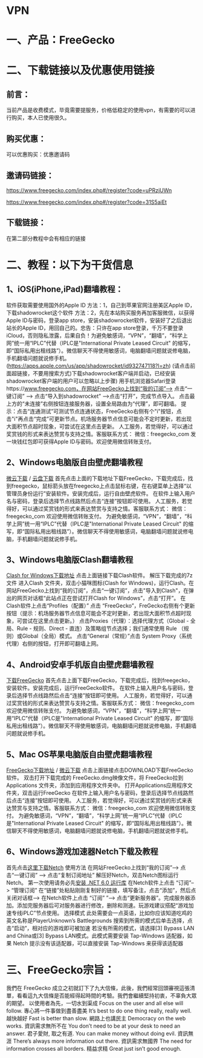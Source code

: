 # VPN
# 一、产品：FreeGecko

# 二、下载链接以及优惠使用链接
## 前言：
当前产品是收费模式，毕竟需要提服务，价格低稳定的使用vpn，有需要的可以进行购买，本人已使用很久。
## 购买优惠：
可以优惠购买：优惠邀请码
## 邀请码链接：
https://www.freegecko.com/index.php#/register?code=uPRzjUWn


https://www.freegecko.com/index.php#/register?code=31S5aiEt

## 下载链接：
在第二部分教程中会有相应的链接


# 二、教程：以下为干货信息
## 1、iOS(iPhone,iPad)翻墙教程：
软件获取需要使用国外的Apple ID
方法：1，自己到苹果官网注册美区Apple ID，下载shadowrocket这个软件
方法：2，先在本站购买服务再加客服微信，以获得Apple ID与密码，登录app store，安装shadowrocket软件，安装好了之后退出站长的Apple ID，用回自己的。忠告：只许在app store登录，千万不要登录iCloud，否则隐私泄露，后果自负！为避免敏感词，“VPN”，“翻墙”，“科学上网”统一用“IPLC”代替（IPLC是"International Private Leased Circuit" 的缩写，即“国际私用出租线路”）。微信聊天不得使用敏感词，电脑翻墙问题就说修电脑，手机翻墙问题就说修手机。
(https://apps.apple.com/us/app/shadowrocket/id932747118?l=zh) (请点击前面超链接，不要用搜索方式)下载shadowrocket客户端并启动，已经安装shadowrocket客户端的用户可以忽略以上步骤)
用手机浏览器Safari登录https://www.freegecko.com，在网站FreeGecko上找到“我的订阅”–> 点击“一键订阅” --> 点击“导入到shadowrocket” -->点击“打开”，完成节点导入。
点击最上方的“未连接”右侧按钮连接服务器，设置全局路由为“代理”，即可翻墙。
提示：点击“连通测试”可测试节点连通状态，FreeGecko右侧有个"i"按钮，点击"i"再点击“完成”可更新节点。机场服务器节点信息可能会不定时更新，若出现大面积节点超时现象，可尝试在这里点击更新。
人工服务，若觉得好，可以通过奖赏钱的形式来表达赞赏与支持之情。客服联系方式： 微信：freegecko_com 发一块钱红包即可获得Apple ID与密码。欢迎使用微信转账支付。
## 2、Windows电脑版自由壁虎翻墙教程
[微云下载](https://share.weiyun.com/5LIEAlkL) / [云盘下载](https://www.123pan.com/s/0JEuVv-B7cjH.html)
首先点击上面的下载地址下载FreeGecko，下载完成后，找到freegecko，鼠标箭头放在freegecko上点击鼠标右键，在右键菜单上选择“以管理员身份运行”安装软件。安装完成后，运行自由壁虎软件。
在软件上输入用户名与密码，登录后选择节点线路然后点击“连接”按钮即可使用。
人工服务，若觉得好，可以通过奖赏钱的形式来表达赞赏与支持之情。客服联系方式： 微信：freegecko_com 欢迎使用微信转账支付。 为避免敏感词，“VPN”，“翻墙”，“科学上网”统一用“IPLC”代替（IPLC是"International Private Leased Circuit" 的缩写，即“国际私用出租线路”）。微信聊天不得使用敏感词，电脑翻墙问题就说修电脑，手机翻墙问题就说修手机。
## 3、Windows电脑版Clash翻墙教程
[Clash for Windows下载地址](https://423down.lanzouv.com/iBjbZ078ujyj)
点击上面链接下载Clash软件。
解压下载完成的7z 文件
进入Clash 文件夹，双击小猫咪图标(Clash for Windows)，运行Clash。在网站FreeGecko上找到“我的订阅”，点击“一键订阅”，点击"导入到Clash"，在弹出的网页对话框“此站点正在尝试打开Clash for Windows”，点击“打开”。
在Clash软件上点击“Profiles（配置）” 点击 “FreeGecko”，FreGecko右侧有个更新按钮（提示：机场服务器节点信息可能会不定时更新，若出现大面积节点超时现象，可尝试在这里点击更新。）
点击Proxies（代理）：选择代理方式（Global - 全局、Rule - 规则、Direct - 直连）及策略组节点选择；我们通常使用 Rule （规则）或Global（全局）模式。
点击“General（常规）”点击 System Proxy（系统代理）右侧的按钮，打开即可翻墙上网。
## 4、Android安卓手机版自由壁虎翻墙教程
[下载FreeGecko](https://www.123pan.com/s/0JEuVv-M7cjH.html)
首先点击上面下载FreeGecko，下载完成后，找到freegecko，安装软件。安装完成后，运行FreeGecko软件。
在软件上输入用户名与密码，登录后选择节点线路然后点击“连接”按钮即可使用。
人工服务，若觉得好，可以通过奖赏钱的形式来表达赞赏与支持之情。客服联系方式： 微信：freegecko_com 欢迎使用微信转账支付。 为避免敏感词，“VPN”，“翻墙”，“科学上网”统一用“IPLC”代替（IPLC是"International Private Leased Circuit" 的缩写，即“国际私用出租线路”）。微信聊天不得使用敏感词，电脑翻墙问题就说修电脑，手机翻墙问题就说修手机。
## 5、Mac OS苹果电脑版自由壁虎翻墙教程
[FreeGecko下载地址](https://www.123pan.com/s/0JEuVv-I7cjH.html) / [微云下载](https://share.weiyun.com/4s7tPiS1)
点击上面链接点击DOWNLOAD下载FreeGecko软件。
双击打开下载完成的 FreeGecko.dmg映像文件，将 FreeGecko拉到Applications 文件夹，添加到应用程序文件夹中。
打开Applications应用程序文件夹，双击运行FreeGecko
在软件上输入用户名与密码，登录后选择节点线路然后点击“连接”按钮即可使用。
人工服务，若觉得好，可以通过奖赏钱的形式来表达赞赏与支持之情。客服联系方式： 微信：freegecko_com 欢迎使用微信转账支付。 为避免敏感词，“VPN”，“翻墙”，“科学上网”统一用“IPLC”代替（IPLC是"International Private Leased Circuit" 的缩写，即“国际私用出租线路”）。微信聊天不得使用敏感词，电脑翻墙问题就说修电脑，手机翻墙问题就说修手机。
## 6、Windows游戏加速器Netch下载及教程
首先点击[这里下载Netch](https://www.123pan.com/s/0JEuVv-42cjH)
使用方法
在网站FreeGecko上找到“我的订阅”–> 点击“一键订阅” --> 点击“复制订阅地址”
解压好Netch，双击Netch图标运行Netch。
第一次使用请务必先[安装 .NET 6.0 运行库](https://aka.ms/dotnet/6.0/windowsdesktop-runtime-win-x64.exe)
在Netch软件上点击 “订阅”–> “管理订阅” 在“链接”处粘贴刚刚复制好的链接，填写备注，点击“添加”，然后点关闭对话框–> 在Netch软件上点击 “订阅” ”–> 点击“更新服务器”。完成服务器添加。添加完服务器后可对服务器进行修改，删除和测速。玩游戏建议搭配“游戏加速专线iPLC”节点使用。
选择模式 此处需要会一点英语，比如你应该知道吃鸡的英文名称是PlayerUnknown’s Battlegrounds 搜索到所需的模式后单击选择，点击“启动”，相对应的游戏即可被加速
若没有所需的模式，请选择[3] Bypass LAN and China或[3] Bypass LAN模式。此模式需要安装 Tap-Windows 适配器，如果 Netch 提示没有该适配器，可以直接安装 Tap-Windows 来获得该适配器

# 三、FreeGecko宗旨：
我們在 FreeGecko 成立之初就訂下了九大信條，此後，我們經常回頭審視這張清單，看看這九大信條是否能經得起時間的考驗。我們會繼續堅持初衷，不辜負大眾的期望。
以使用者為先，一切水到渠成 Focus on the user and all else will follow.
專心將一件事做到盡善盡美 It’s best to do one thing really, really well.
越快越好 Fast is better than slow.
網路上也講民主 Democracy on the web works.
資訊需求無所不在 You don’t need to be at your desk to need an answer.
君子愛財, 取之有道. You can make money without doing evil.
資訊無涯 There’s always more information out there.
資訊需求無國界 The need for information crosses all borders.
精益求精 Great just isn’t good enough.


